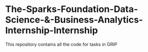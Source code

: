 # The-Sparks-Foundation-Data-Science-&-Business-Analytics-Internship-Internship
This repository contains all the code for tasks in GRIP
